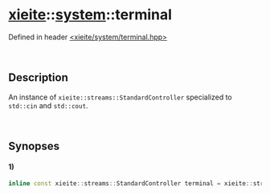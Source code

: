 # [xieite](../../xieite.md)\:\:[system](../../system.md)\:\:terminal
Defined in header [<xieite/system/terminal.hpp>](../../../include/xieite/system/terminal.hpp)

&nbsp;

## Description
An instance of `xieite::streams::StandardController` specialized to `std::cin` and `std::cout`.

&nbsp;

## Synopses
#### 1)
```cpp
inline const xieite::streams::StandardController terminal = xieite::streams::StandardController(std::cin, std::cout);
```
